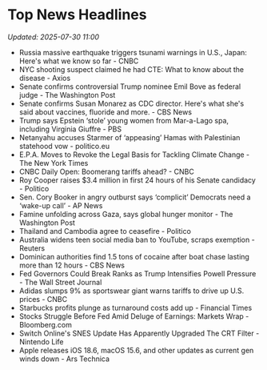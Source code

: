 # Top News Headlines

_Updated: 2025-07-30 11:00_

- Russia massive earthquake triggers tsunami warnings in U.S., Japan: Here's what we know so far - CNBC
- NYC shooting suspect claimed he had CTE: What to know about the disease - Axios
- Senate confirms controversial Trump nominee Emil Bove as federal judge - The Washington Post
- Senate confirms Susan Monarez as CDC director. Here's what she's said about vaccines, fluoride and more. - CBS News
- Trump says Epstein ‘stole’ young women from Mar-a-Lago spa, including Virginia Giuffre - PBS
- Netanyahu accuses Starmer of ‘appeasing’ Hamas with Palestinian statehood vow - politico.eu
- E.P.A. Moves to Revoke the Legal Basis for Tackling Climate Change - The New York Times
- CNBC Daily Open: Boomerang tariffs ahead? - CNBC
- Roy Cooper raises $3.4 million in first 24 hours of his Senate candidacy - Politico
- Sen. Cory Booker in angry outburst says ‘complicit’ Democrats need a ‘wake-up call’ - AP News
- Famine unfolding across Gaza, says global hunger monitor - The Washington Post
- Thailand and Cambodia agree to ceasefire - Politico
- Australia widens teen social media ban to YouTube, scraps exemption - Reuters
- Dominican authorities find 1.5 tons of cocaine after boat chase lasting more than 12 hours - CBS News
- Fed Governors Could Break Ranks as Trump Intensifies Powell Pressure - The Wall Street Journal
- Adidas slumps 9% as sportswear giant warns tariffs to drive up U.S. prices - CNBC
- Starbucks profits plunge as turnaround costs add up - Financial Times
- Stocks Struggle Before Fed Amid Deluge of Earnings: Markets Wrap - Bloomberg.com
- Switch Online's SNES Update Has Apparently Upgraded The CRT Filter - Nintendo Life
- Apple releases iOS 18.6, macOS 15.6, and other updates as current gen winds down - Ars Technica